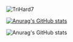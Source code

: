 
 
![TriHard7](https://cdn.discordapp.com/emojis/830386947636592670.webp?size=240&quality=lossless)



<!---
DonkVenom/DonkVenom is a ✨ special ✨ repository because its `README.md` (this file) appears on your GitHub profile.
You can click the Preview link to take a look at your changes.
--->

[![Anurag's GitHub stats](https://github-readme-stats.vercel.app/api?username=DonkVenom)](https://github.com/anuraghazra/github-readme-stats)

![Anurag's GitHub stats](https://github-readme-stats.vercel.app/api?username=DonkVenom&show_icons=true&bg_color=00000000)

